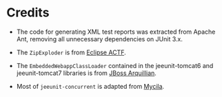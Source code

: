 # Credits #

  * The code for generating XML test reports was extracted from Apache Ant, removing all unnecessary dependencies on JUnit 3.x.

  * The `ZipExploder` is from [Eclipse ACTF](http://dev.eclipse.org/viewcvs/viewvc.cgi/org.eclipse.actf/org.eclipse.actf.common/plugins/org.eclipse.actf.core/src/org/eclipse/actf/util/jar/ZipExploder.java?view=markup&revision=1.4&root=Technology_Project).

  * The `EmbeddedWebappClassLoader` contained in the jeeunit-tomcat6 and jeeunit-tomcat7 libraries is from [JBoss Arquillian](https://github.com/arquillian/arquillian-container-tomcat/blob/master/tomcat-embedded-6/src/main/java/org/jboss/arquillian/container/tomcat/embedded_6/EmbeddedWebappClassLoader.java).

  * Most of `jeeunit-concurrent` is adapted from [Mycila](http://code.google.com/p/mycila).